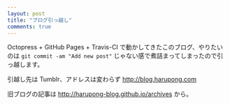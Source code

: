 ```yaml
---
layout: post
title: "ブログ引っ越し"
comments: true
---
```


Octopress + GitHub Pages + Travis-CI で動かしてきたこのブログ、やりたいのは `git commit -am "Add new post"` じゃない感で煮詰まってしまったので引っ越します。

引越し先は Tumblr、アドレスは変わらず http://blog.harupong.com 

旧ブログの記事は http://harupong-blog.github.io/archives から。

